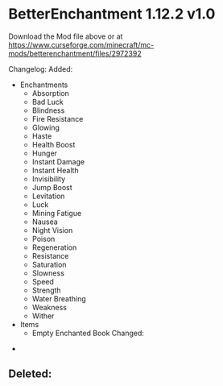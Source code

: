 # BetterEnchantment 1.12.2 v1.0
Download the Mod file above or at https://www.curseforge.com/minecraft/mc-mods/betterenchantment/files/2972392

Changelog:
Added:
* Enchantments
  * Absorption
  * Bad Luck
  * Blindness
  * Fire Resistance
  * Glowing
  * Haste
  * Health Boost
  * Hunger
  * Instant Damage
  * Instant Health
  * Invisibility
  * Jump Boost
  * Levitation
  * Luck
  * Mining Fatigue
  * Nausea
  * Night Vision
  * Poison
  * Regeneration
  * Resistance
  * Saturation
  * Slowness
  * Speed
  * Strength
  * Water Breathing
  * Weakness
  * Wither
* Items
  * Empty Enchanted Book
Changed:
-
Deleted:
-
